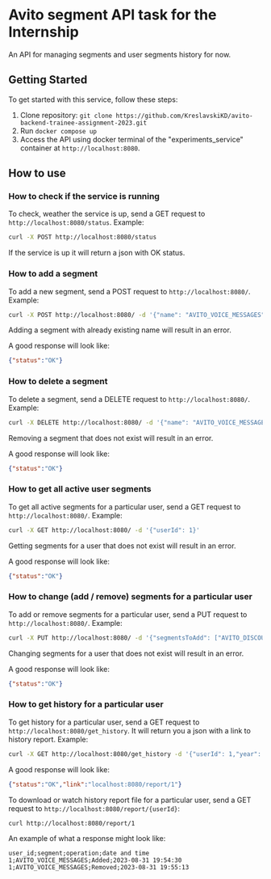# Avito segment API task for the Internship

An API for managing segments and user segments history for now.

## Getting Started

To get started with this service, follow these steps:

1. Clone repository: `git clone https://github.com/KreslavskiKD/avito-backend-trainee-assignment-2023.git`
2. Run `docker compose up`
3. Access the API using docker terminal of the "experiments_service" container at `http://localhost:8080`.

## How to use

### How to check if the service is running

To check, weather the service is up, send a GET request to `http://localhost:8080/status`. Example:

```bash
curl -X POST http://localhost:8080/status
```
If the service is up it will return a json with OK status.

### How to add a segment

To add a new segment, send a POST request to `http://localhost:8080/`. Example:

```bash
curl -X POST http://localhost:8080/ -d '{"name": "AVITO_VOICE_MESSAGES"}'
```
Adding a segment with already existing name will result in an error.

A good response will look like:
```json
{"status":"OK"}
```

### How to delete a segment

To delete a segment, send a DELETE request to `http://localhost:8080/`. Example:

```bash
curl -X DELETE http://localhost:8080/ -d '{"name": "AVITO_VOICE_MESSAGES"}'
```
Removing a segment that does not exist will result in an error.

A good response will look like:
```json
{"status":"OK"}
```

### How to get all active user segments

To get all active segments for a particular user, send a GET request to `http://localhost:8080/`. Example:

```bash
curl -X GET http://localhost:8080/ -d '{"userId": 1}'
```
Getting segments for a user that does not exist will result in an error.

A good response will look like:
```json
{"status":"OK"}
```

### How to change (add / remove) segments for a particular user
To add or remove segments for a particular user, send a PUT request to `http://localhost:8080/`. Example:

```bash
curl -X PUT http://localhost:8080/ -d '{"segmentsToAdd": ["AVITO_DISCOUNT_30", "AVITO_PERFORMANCE_VAS"], "segmentsToRemove": ["AVITO_VOICE_MESSAGES"], "userId": 1}'
```
Changing segments for a user that does not exist will result in an error.

A good response will look like:
```json
{"status":"OK"}
```

### How to get history for a particular user
To get history for a particular user, send a GET request to `http://localhost:8080/get_history`. It will return you a json with a link to history report. Example:
```bash
curl -X GET http://localhost:8080/get_history -d '{"userId": 1,"year": 2023,"month": 8}'
```

A good response will look like:
```json
{"status":"OK","link":"localhost:8080/report/1"}
```

To download or watch history report file for a particular user, send a GET request to `http://localhost:8080/report/{userId}`:
```bash
curl http://localhost:8080/report/1
```

An example of what a response might look like:
```csv
user_id;segment;operation;date and time
1;AVITO_VOICE_MESSAGES;Added;2023-08-31 19:54:30
1;AVITO_VOICE_MESSAGES;Removed;2023-08-31 19:55:13
```